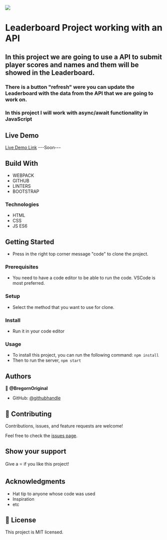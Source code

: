 ![](https://img.shields.io/badge/Microverse-blueviolet)

# Leaderboard Project working with an API

## In this project we are going to use a API to submit player scores and names and them will be showed in the Leaderboard.

### There is a button "refresh" were you can update the Leaderboard with the data from the API that we are going to work on.

### In this project I will work with async/await functionality in JavaScript

## Live Demo

[Live Demo Link]() ---Soon---

## Build With

- WEBPACK
- GITHUB
- LINTERS
- BOOTSTRAP

### Technologies

- HTML 
- CSS
- JS ES6

## Getting Started

- Press in the right top corner message "code" to clone the project.

### Prerequisites

- You need to have a code editor to be able to run the code. VSCode is most preferred.

### Setup

- Select the method that you want to use for clone.

### Install

- Run it in your code editor

### Usage

- To install this project, you can run the following command: `npm install`
- Then to run the server, `npm start`

## Authors

👤 **@BregornOriginal**

- GitHub: [@githubhandle](https://github.com/@BregornOriginal)

## 🤝 Contributing

Contributions, issues, and feature requests are welcome!

Feel free to check the [issues page](../../issues/).

## Show your support

Give a ⭐️ if you like this project!

## Acknowledgments

- Hat tip to anyone whose code was used
- Inspiration
- etc

## 📝 License

This project is MIT licensed.
